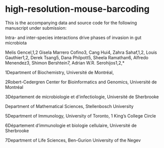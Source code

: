 # high-resolution-mouse-barcoding       
This is the accompanying data and source code for the following manuscript under submission: 

Intra- and inter-species interactions drive phases of invasion in gut microbiota 

Melis Gencel,1,2 Gisela Marrero Cofino3, Cang Hui4, Zahra Sahaf,1,2, Louis Gauthier1,2, Derek Tsang5, Dana Philpott5, Sheela Ramathan6, Alfredo Menendez3, Shimon Bershtein7, Adrian W.R. Serohijos1,2,*

1Department of Biochemistry, Université de Montréal, 

2Robert-Cedergren Center for Bioinformatics and Genomics, Université de Montréal

3Département de microbiologie et d'infectiologie, Université de Sherbrooke

Department of Mathematical Sciences, Stellenbosch University

5Department of Immunology, University of Toronto, 1 King’s College Circle

6Département d’immunologie et biologie cellulaire, Université de Sherbrooke

7Department of Life Sciences, Ben-Gurion University of the Negev
